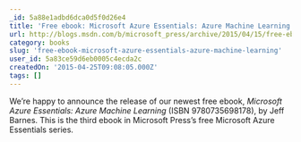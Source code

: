 ```yaml
---
_id: 5a88e1adbd6dca0d5f0d26e4
title: 'Free ebook: Microsoft Azure Essentials: Azure Machine Learning'
url: http://blogs.msdn.com/b/microsoft_press/archive/2015/04/15/free-ebook-microsoft-azure-essentials-azure-machine-learning.aspx
category: books
slug: 'free-ebook-microsoft-azure-essentials-azure-machine-learning'
user_id: 5a83ce59d6eb0005c4ecda2c
createdOn: '2015-04-25T09:08:05.000Z'
tags: []
---
```


We’re happy to announce the release of our newest free ebook, <em>Microsoft Azure Essentials: Azure Machine Learning</em> (ISBN 9780735698178), by Jeff Barnes. This is the third ebook in Microsoft Press’s free Microsoft Azure Essentials series.

